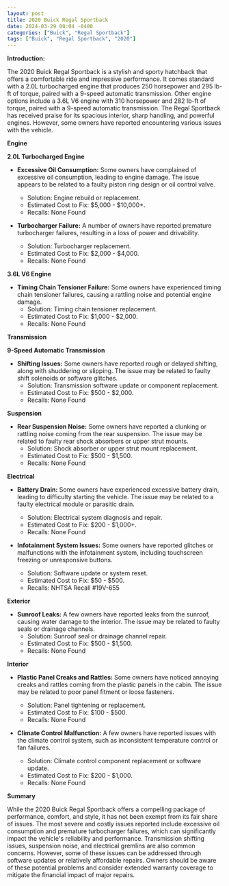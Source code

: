 ```yaml
---
layout: post
title: 2020 Buick Regal Sportback
date: 2024-03-29 00:04 -0400
categories: ["Buick", "Regal Sportback"]
tags: ["Buick", "Regal Sportback", "2020"]
---
```

**Introduction:**

The 2020 Buick Regal Sportback is a stylish and sporty hatchback that offers a comfortable ride and impressive performance. It comes standard with a 2.0L turbocharged engine that produces 250 horsepower and 295 lb-ft of torque, paired with a 9-speed automatic transmission. Other engine options include a 3.6L V6 engine with 310 horsepower and 282 lb-ft of torque, paired with a 9-speed automatic transmission. The Regal Sportback has received praise for its spacious interior, sharp handling, and powerful engines. However, some owners have reported encountering various issues with the vehicle.

**Engine**

**2.0L Turbocharged Engine**

- **Excessive Oil Consumption:** Some owners have complained of excessive oil consumption, leading to engine damage. The issue appears to be related to a faulty piston ring design or oil control valve.
  - Solution: Engine rebuild or replacement.
  - Estimated Cost to Fix: $5,000 - $10,000+.
  - Recalls: None Found

- **Turbocharger Failure:** A number of owners have reported premature turbocharger failures, resulting in a loss of power and drivability.
  - Solution: Turbocharger replacement.
  - Estimated Cost to Fix: $2,000 - $4,000.
  - Recalls: None Found

**3.6L V6 Engine**

- **Timing Chain Tensioner Failure:** Some owners have experienced timing chain tensioner failures, causing a rattling noise and potential engine damage.
  - Solution: Timing chain tensioner replacement.
  - Estimated Cost to Fix: $1,000 - $2,000.
  - Recalls: None Found

**Transmission**

**9-Speed Automatic Transmission**

- **Shifting Issues:** Some owners have reported rough or delayed shifting, along with shuddering or slipping. The issue may be related to faulty shift solenoids or software glitches.
  - Solution: Transmission software update or component replacement.
  - Estimated Cost to Fix: $500 - $2,000.
  - Recalls: None Found

**Suspension**

- **Rear Suspension Noise:** Some owners have reported a clunking or rattling noise coming from the rear suspension. The issue may be related to faulty rear shock absorbers or upper strut mounts.
  - Solution: Shock absorber or upper strut mount replacement.
  - Estimated Cost to Fix: $500 - $1,500.
  - Recalls: None Found

**Electrical**

- **Battery Drain:** Some owners have experienced excessive battery drain, leading to difficulty starting the vehicle. The issue may be related to a faulty electrical module or parasitic drain.
  - Solution: Electrical system diagnosis and repair.
  - Estimated Cost to Fix: $200 - $1,000+.
  - Recalls: None Found

- **Infotainment System Issues:** Some owners have reported glitches or malfunctions with the infotainment system, including touchscreen freezing or unresponsive buttons.
  - Solution: Software update or system reset.
  - Estimated Cost to Fix: $50 - $500.
  - Recalls: NHTSA Recall #19V-655

**Exterior**

- **Sunroof Leaks:** A few owners have reported leaks from the sunroof, causing water damage to the interior. The issue may be related to faulty seals or drainage channels.
  - Solution: Sunroof seal or drainage channel repair.
  - Estimated Cost to Fix: $500 - $1,500.
  - Recalls: None Found

**Interior**

- **Plastic Panel Creaks and Rattles:** Some owners have noticed annoying creaks and rattles coming from the plastic panels in the cabin. The issue may be related to poor panel fitment or loose fasteners.
  - Solution: Panel tightening or replacement.
  - Estimated Cost to Fix: $100 - $500.
  - Recalls: None Found

- **Climate Control Malfunction:** A few owners have reported issues with the climate control system, such as inconsistent temperature control or fan failures.
  - Solution: Climate control component replacement or software update.
  - Estimated Cost to Fix: $200 - $1,000.
  - Recalls: None Found

**Summary**

While the 2020 Buick Regal Sportback offers a compelling package of performance, comfort, and style, it has not been exempt from its fair share of issues. The most severe and costly issues reported include excessive oil consumption and premature turbocharger failures, which can significantly impact the vehicle's reliability and performance. Transmission shifting issues, suspension noise, and electrical gremlins are also common concerns. However, some of these issues can be addressed through software updates or relatively affordable repairs. Owners should be aware of these potential problems and consider extended warranty coverage to mitigate the financial impact of major repairs.

